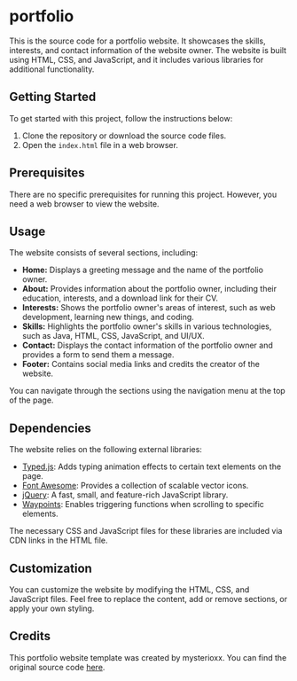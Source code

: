 # portfolio

This is the source code for a portfolio website. It showcases the skills, interests, and contact information of the website owner. The website is built using HTML, CSS, and JavaScript, and it includes various libraries for additional functionality.

## Getting Started

To get started with this project, follow the instructions below:

1. Clone the repository or download the source code files.
2. Open the `index.html` file in a web browser.

## Prerequisites

There are no specific prerequisites for running this project. However, you need a web browser to view the website.

## Usage

The website consists of several sections, including:

- **Home:** Displays a greeting message and the name of the portfolio owner.
- **About:** Provides information about the portfolio owner, including their education, interests, and a download link for their CV.
- **Interests:** Shows the portfolio owner's areas of interest, such as web development, learning new things, and coding.
- **Skills:** Highlights the portfolio owner's skills in various technologies, such as Java, HTML, CSS, JavaScript, and UI/UX.
- **Contact:** Displays the contact information of the portfolio owner and provides a form to send them a message.
- **Footer:** Contains social media links and credits the creator of the website.

You can navigate through the sections using the navigation menu at the top of the page.

## Dependencies

The website relies on the following external libraries:

- [Typed.js](https://cdnjs.cloudflare.com/ajax/libs/typed.js/2.0.11/typed.min.js): Adds typing animation effects to certain text elements on the page.
- [Font Awesome](https://kit.fontawesome.com/a076d05399.js): Provides a collection of scalable vector icons.
- [jQuery](http://code.jquery.com/jquery-3.5.1.min.js): A fast, small, and feature-rich JavaScript library.
- [Waypoints](https://cdnjs.cloudflare.com/ajax/libs/waypoints/4.0.1/jquery.waypoints.js): Enables triggering functions when scrolling to specific elements.

The necessary CSS and JavaScript files for these libraries are included via CDN links in the HTML file.

## Customization

You can customize the website by modifying the HTML, CSS, and JavaScript files. Feel free to replace the content, add or remove sections, or apply your own styling.

## Credits

This portfolio website template was created by mysterioxx. You can find the original source code [here](https://github.com/mysterioxx/).
